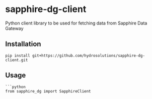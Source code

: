 # sapphire-dg-client
Python client library to be used for fetching data from Sapphire Data Gateway

## Installation

```shell
pip install git+https://github.com/hydrosolutions/sapphire-dg-client.git
```

## Usage
    
    ```python
    from sapphire_dg import SapphireClient